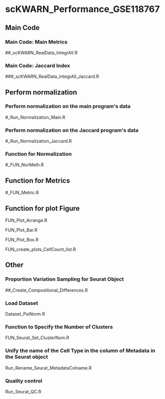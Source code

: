 # **scKWARN_Performance_GSE118767**

## Main Code

### Main Code: Main Metrics

##_scKWARN_RealData_IntegrAll.R

### Main Code: Jaccard Index

###_scKWARN_RealData_IntegrAll_Jaccard.R

## Perform normalization

### Perform normalization on the main program's data

#_Run_Normalization_Main.R

### Perform normalization on the Jaccard program's data

#_Run_Normalization_Jaccard.R

### Function for Normalization

#_FUN_NorMeth.R

## Function for Metrics

#_FUN_Metric.R

## Function for plot Figure

FUN_Plot_Arrange.R

FUN_Plot_Bar.R

FUN_Plot_Box.R

FUN_create_plots_CellCount_list.R

## Other

### Proportion Variation Sampling for Seurat Object

##_Create_Compositional_Differences.R

### Load Dataset

Dataset_PsiNorm.R

### Function to Specify the Number of Clusters

FUN_Seurat_Set_ClusterNum.R

### Unify the name of the Cell Type in the column of Metadata in the Seurat object

Run_Rename_Seurat_MetadataColname.R

### Quality control 
Run_Seurat_QC.R


